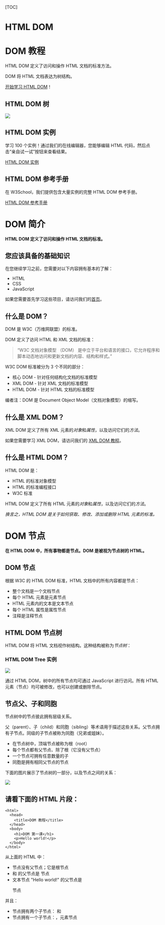 [TOC]

# HTML DOM

# DOM 教程

HTML DOM 定义了访问和操作 HTML 文档的标准方法。

DOM 将 HTML 文档表达为树结构。

[开始学习 HTML DOM](http://www.w3school.com.cn/htmldom/dom_intro.asp)！

## HTML DOM 树

![](http://www.w3school.com.cn/i/ct_htmltree.gif)

## HTML DOM 实例

学习 100 个实例！通过我们的在线编辑器，您能够编辑 HTML 代码，然后点击“亲自试一试”按钮来查看结果。

[HTML DOM 实例](http://www.w3school.com.cn/example/hdom_examples.asp)

## HTML DOM 参考手册

在 W3School，我们提供包含大量实例的完整 HTML DOM 参考手册。

[HTML DOM 参考手册](http://www.w3school.com.cn/jsref/index.asp)



# DOM 简介

**HTML DOM 定义了访问和操作 HTML 文档的标准。**

## 您应该具备的基础知识

在您继续学习之前，您需要对以下内容拥有基本的了解：

- HTML
- CSS
- JavaScript

如果您需要首先学习这些项目，请访问我们的[首页](http://www.w3school.com.cn/index.html)。

## 什么是 DOM？

DOM 是 W3C（万维网联盟）的标准。

DOM 定义了访问 HTML 和 XML 文档的标准：

> “W3C 文档对象模型 （DOM） 是中立于平台和语言的接口，它允许程序和脚本动态地访问和更新文档的内容、结构和样式。”

W3C DOM 标准被分为 3 个不同的部分：

- 核心 DOM - 针对任何结构化文档的标准模型
- XML DOM - 针对 XML 文档的标准模型
- HTML DOM - 针对 HTML 文档的标准模型

编者注：DOM 是 Document Object Model（文档对象模型）的缩写。

## 什么是 XML DOM？

XML DOM 定义了所有 XML 元素的*对象*和*属性*，以及访问它们的*方法*。

如果您需要学习 XML DOM，请访问我们的 [XML DOM 教程](http://www.w3school.com.cn/xmldom/index.asp)。

## 什么是 HTML DOM？

HTML DOM 是：

- HTML 的标准对象模型
- HTML 的标准编程接口
- W3C 标准

HTML DOM 定义了所有 HTML 元素的*对象*和*属性*，以及访问它们的*方法*。

*换言之，HTML DOM 是关于如何获取、修改、添加或删除 HTML 元素的标准。*



# DOM 节点

**在 HTML DOM 中，所有事物都是节点。DOM 是被视为节点树的 HTML。**

## DOM 节点

根据 W3C 的 HTML DOM 标准，HTML 文档中的所有内容都是节点：

- 整个文档是一个文档节点
- 每个 HTML 元素是元素节点
- HTML 元素内的文本是文本节点
- 每个 HTML 属性是属性节点
- 注释是注释节点

## HTML DOM 节点树

HTML DOM 将 HTML 文档视作树结构。这种结构被称为*节点树*：

### HTML DOM Tree 实例

![](http://www.w3school.com.cn/i/ct_htmltree.gif)

通过 HTML DOM，树中的所有节点均可通过 JavaScript 进行访问。所有 HTML 元素（节点）均可被修改，也可以创建或删除节点。

## 节点父、子和同胞

节点树中的节点彼此拥有层级关系。

父（parent）、子（child）和同胞（sibling）等术语用于描述这些关系。父节点拥有子节点。同级的子节点被称为同胞（兄弟或姐妹）。

- 在节点树中，顶端节点被称为根（root）
- 每个节点都有父节点、除了根（它没有父节点）
- 一个节点可拥有任意数量的子
- 同胞是拥有相同父节点的节点

下面的图片展示了节点树的一部分，以及节点之间的关系：

![](http://www.w3school.com.cn/i/dom_navigate.gif)

## 请看下面的 HTML 片段：

```
<html>
  <head>
    <title>DOM 教程</title>
  </head>
  <body>
    <h1>DOM 第一课</h1>
    <p>Hello world!</p>
  </body>
</html>
```

从上面的 HTML 中：

- <html> 节点没有父节点；它是根节点
- <head> 和 <body> 的父节点是 <html> 节点
- 文本节点 "Hello world!" 的父节点是 <p> 节点

并且：

- <html> 节点拥有两个子节点：<head> 和 <body>
- <head> 节点拥有一个子节点：<title> 节点
- <title> 节点也拥有一个子节点：文本节点 "DOM 教程"
- <h1> 和 <p> 节点是同胞节点，同时也是 <body> 的子节点

并且：

- <head> 元素是 <html> 元素的首个子节点
- <body> 元素是 <html> 元素的最后一个子节点
- <h1> 元素是 <body> 元素的首个子节点
- <p> 元素是 <body> 元素的最后一个子节点

## 警告！

DOM 处理中的常见错误是希望元素节点包含文本。

在本例中：*<title>DOM 教程</title>*，元素节点 <title>，包含值为 "DOM 教程" 的*文本节点*。

可通过节点的 *innerHTML* 属性来访问文本节点的值。

您将在稍后的章节中学习更多有关 innerHTML 属性的知识。

# DOM 方法

方法是我们可以在节点（HTML 元素）上执行的动作。

## 编程接口

可通过 JavaScript （以及其他编程语言）对 HTML DOM 进行访问。

所有 HTML 元素被定义为对象，而编程接口则是对象方法和对象属性。

方法是您能够执行的动作（比如添加或修改元素）。

属性是您能够获取或设置的值（比如节点的名称或内容）。

## getElementById() 方法

getElementById() 方法返回带有指定 ID 的元素：

**例子**

```
<p id="intro">Hello World!</p>
<p>本例演示 <b>getElementById</b> 方法！</p>

<script>
    x=document.getElementById("intro");
    document.write("来自 intro 段落的文本：" + x.innerHTML);
</script>
```

[亲自试一试](http://www.w3school.com.cn/tiy/t.asp?f=dom_getelementbyid)

## HTML DOM 对象 - 方法和属性

**一些常用的 HTML DOM 方法：**

- getElementById(id) - 获取带有指定 id 的节点（元素）
- appendChild(node) - 插入新的子节点（元素）
- removeChild(node) - 删除子节点（元素）

**一些常用的 HTML DOM 属性：**

- innerHTML - 节点（元素）的文本值
- parentNode - 节点（元素）的父节点
- childNodes - 节点（元素）的子节点
- attributes - 节点（元素）的属性节点

您将在本教程的下一章中学到更多有关属性的知识。

## 现实生活中的对象

某个人是一个对象。

人的方法可能是 eat(), sleep(), work(), play() 等等。

所有人都有这些方法，但会在不同时间执行它们。

一个人的属性包括姓名、身高、体重、年龄、性别等等。

所有人都有这些属性，但它们的值因人而异。

## 一些 DOM 对象方法

这里提供一些您将在本教程中学到的常用方法：

| 方法                     | 描述                                                         |
| ------------------------ | ------------------------------------------------------------ |
| getElementById()         | 返回带有指定 ID 的元素。                                     |
| getElementsByTagName()   | 返回包含带有指定标签名称的所有元素的节点列表（集合/节点数组）。 |
| getElementsByClassName() | 返回包含带有指定类名的所有元素的节点列表。                   |
| appendChild()            | 把新的子节点添加到指定节点。                                 |
| removeChild()            | 删除子节点。                                                 |
| replaceChild()           | 替换子节点。                                                 |
| insertBefore()           | 在指定的子节点前面插入新的子节点。                           |
| createAttribute()        | 创建属性节点。                                               |
| createElement()          | 创建元素节点。                                               |
| createTextNode()         | 创建文本节点。                                               |
| getAttribute()           | 返回指定的属性值。                                           |
| setAttribute()           | 把指定属性设置或修改为指定的值。                             |

# DOM 属性

属性是节点（HTML 元素）的值，您能够获取或设置。

## 编程接口

可通过 JavaScript （以及其他编程语言）对 HTML DOM 进行访问。

所有 HTML 元素被定义为对象，而编程接口则是对象方法和对象属性。

方法是您能够执行的动作（比如添加或修改元素）。

属性是您能够获取或设置的值（比如节点的名称或内容）。

## innerHTML 属性

获取元素内容的最简单方法是使用 innerHTML 属性。

innerHTML 属性对于获取或替换 HTML 元素的内容很有用。

**实例**

下面的代码获取 id="intro" 的 <p> 元素的 innerHTML：

**实例**

```
<p id="intro">Hello World!</p>
<script>
    var txt=document.getElementById("intro").innerHTML;
    document.write(txt);
</script>
```

[亲自试一试](http://www.w3school.com.cn/tiy/t.asp?f=dom_innerhtml)

在上面的例子中，getElementById 是一个方法，而 innerHTML 是属性。

innerHTML 属性可用于获取或改变任意 HTML 元素，包括 <html> 和 <body>。

## nodeName 属性

nodeName 属性规定节点的名称。

- nodeName 是只读的
- 元素节点的 nodeName 与标签名相同
- 属性节点的 nodeName 与属性名相同
- 文本节点的 nodeName 始终是 #text
- 文档节点的 nodeName 始终是 #document

注释：nodeName 始终包含 HTML 元素的大写字母标签名。

## nodeValue 属性

nodeValue 属性规定节点的值。

- 元素节点的 nodeValue 是 undefined 或 null
- 文本节点的 nodeValue 是文本本身
- 属性节点的 nodeValue 是属性值

## 获取元素的值

下面的例子会取回 <p id="intro"> 标签的文本节点值：

**实例**

```
<p id="intro">Hello World!</p>
<script type="text/javascript">
    x=document.getElementById("intro");
    document.write(x.firstChild.nodeValue);
</script>
```

[亲自试一试](http://www.w3school.com.cn/tiy/t.asp?f=dom_firstchild_nodevalue)

## nodeType 属性

nodeType 属性返回节点的类型。nodeType 是只读的。

比较重要的节点类型有：

| 元素类型 | NodeType |
| -------- | -------- |
| 元素     | 1        |
| 属性     | 2        |
| 文本     | 3        |
| 注释     | 8        |
| 文档     | 9        |



# DOM 访问

访问 HTML DOM - 查找 HTML 元素。

## 访问 HTML 元素（节点）

访问 HTML 元素等同于访问节点

您能够以不同的方式来访问 HTML 元素：

- 通过使用 getElementById() 方法
- 通过使用 getElementsByTagName() 方法
- 通过使用 getElementsByClassName() 方法

## getElementById() 方法

getElementById() 方法返回带有指定 ID 的元素：

**语法**

```
node.getElementById("id");
```

下面的例子获取 id="intro" 的元素：

**实例**

```
<p id="intro">Hello World!</p>
<p>本例演示 <b>getElementById</b> 方法！</p>

<script>
    x = document.getElementById("intro");
    document.write("<p>来自 intro 段落的文本：" + x.innerHTML + "</p>");
</script>
```

[亲自试一试](http://www.w3school.com.cn/tiy/t.asp?f=dom_getelementbyid)

## getElementsByTagName() 方法

getElementsByTagName() 返回带有指定标签名的所有元素。

**语法**

```
node.getElementsByTagName("tagname");
```

下面的例子返回包含文档中所有 <p> 元素的列表：

**实例 1**

```
<p>Hello World!</p>
<p>DOM 很有用！</p>
<p>本例演示 <b>getElementsByTagName</b> 方法。</p>

<script>
    x = document.getElementsByTagName("p");
    document.write("第1段的文本: " + x[0].innerHTML);
    document.write("第2段的文本: " + x[1].innerHTML);
</script>
```

[亲自试一试](http://www.w3school.com.cn/tiy/t.asp?f=dom_getelementsbytagname)

下面的例子返回包含文档中所有 <p> 元素的列表，并且这些 <p> 元素应该是 id="main" 的元素的后代（子、孙等等）：

**实例 2**

```
<p>Hello World!</p>

<div id="main">
    <p>DOM 很有用！</p>
    <p>本例演示 <b>getElementsByTagName</b> 方法。</p>
</div>

<script>
    x = document.getElementById("main").getElementsByTagName("p");
    document.write("div 中的第一段的文本: " + x[0].innerHTML);
    document.write("div 中的第2段的文本: " + x[1].innerHTML);
</script>
```

[亲自试一试](http://www.w3school.com.cn/tiy/t.asp?f=dom_getelementsbytagname2)

## getElementsByClassName() 方法

如果您希望查找带有相同类名的所有 HTML 元素，请使用这个方法：

```
document.getElementsByClassName("intro");
```

上面的例子返回包含 class="intro" 的所有元素的一个列表：

注释：getElementsByClassName() 在 Internet Explorer 5,6,7,8 中无效。

## querySelector() 方法

返回文档中匹配指定 CSS 选择器的一个元素。 

**注意：** querySelector() 方法仅仅返回匹配指定选择器的第一个元素。如果你需要返回所有的元素，请使用 querySelectorAll() 方法替代。

更多 CSS 选择器，请访问我们的 [CSS 选择器教程](http://www.runoob.com/css/css-selectors.html) 和我们的 [CSS 选择器参考手册](http://www.runoob.com/cssref/css-selectors.html)。

------

**浏览器支持**

表格中的数字表示支持该方法的第一个浏览器的版本号。

| 方法            |      |      |      |      |      |
| --------------- | ---- | ---- | ---- | ---- | ---- |
| querySelector() | 4.0  | 8.0  | 3.5  | 3.1  | 10.0 |

# DOM - 修改HTML内容

修改 HTML = 改变元素、属性、样式和事件。

## 修改 HTML 元素

修改 HTML DOM 意味着许多不同的方面：

- 改变 HTML 内容
- 改变 CSS 样式
- 改变 HTML 属性
- 创建新的 HTML 元素
- 删除已有的 HTML 元素
- 改变事件（处理程序）

在接下来的章节，我们会深入学习修改 HTML DOM 的常用方法。

## 创建 HTML 内容

改变元素内容的最简答的方法是使用 innerHTML 属性。

下面的例子改变一个 <p> 元素的 HTML 内容：

**实例**

```
<p id="p1">Hello World!</p>
<script>
    document.getElementById("p1").innerHTML = "New text!";
</script> 
<p>上面的段落被一段脚本改变了。</p>
```

[亲自试一试](http://www.w3school.com.cn/tiy/t.asp?f=dom_changetext)

提示：我们将在下面的章节为您解释例子中的细节。

## 改变 HTML 样式

通过 HTML DOM，您能够访问 HTML 元素的样式对象。

下面的例子改变一个段落的 HTML 样式：

**实例**

```
<p id="p1">Hello world!</p>
<p id="p2">Hello world!</p>

<script>
    document.getElementById("p2").style.color = "blue";
    document.getElementById("p2").style.fontFamily = "Arial";
    document.getElementById("p2").style.fontSize = "50px";
</script>
```

[亲自试一试](http://www.w3school.com.cn/tiy/t.asp?f=dom_changestyle)

## 创建新的 HTML 元素

如需向 HTML DOM 添加新元素，您首先必须创建该元素（元素节点），然后把它追加到已有的元素上。

**实例**

```
<div id="div1">
    <p id="p1">This is a paragraph.</p>
    <p id="p2">This is another paragraph.</p>
</div>
<script>
	//创建元素节点
    var para = document.createElement("p");
    //创建文本节点
    var node = document.createTextNode("This is new.");
    //添加节点
    para.appendChild(node);
    var element = document.getElementById("div1");
    element.appendChild(para);
</script>
```

[亲自试一试](http://www.w3school.com.cn/tiy/t.asp?f=dom_elementcreate)



## 使用事件

HTML DOM 允许您在事件发生时执行代码。

当 HTML 元素”有事情发生“时，浏览器就会生成事件：

- 在元素上点击
- 加载页面
- 改变输入字段

你可以在下一章学习更多有关事件的内容。

下面两个例子在按钮被点击时改变 <body> 元素的背景色：

**实例**

```
<input type="button" onclick="document.body.style.backgroundColor='lavender';"
value="Change background color" />
```

[亲自试一试](http://www.w3school.com.cn/tiy/t.asp?f=dom_changebackground)

在本例中，由函数执行相同的代码：

**实例**

```
<script>
    function ChangeBackground() {
        document.body.style.backgroundColor = "lavender";
    }
</script>

<input type="button" onclick="ChangeBackground()"
       value="Change background color"/>
```

[亲自试一试](http://www.w3school.com.cn/tiy/t.asp?f=dom_changebackground2)

下面的例子在按钮被点击时改变 <p> 元素的文本：

**实例**

```
<p id="p1">Hello world!</p>

<script>
    function ChangeText() {
        document.getElementById("p1").innerHTML = "New text!";
    }
</script>

<input type="button" onclick="ChangeText()" value="改变文本"/>
```

[亲自试一试](http://www.w3school.com.cn/tiy/t.asp?f=dom_changetext2)



# DOM - 元素

添加、删除和替换 HTML 元素。

## 创建新的 HTML 元素 - appendChild()

如需向 HTML DOM 添加新元素，您首先必须创建该元素，然后把它追加到已有的元素上。

**实例**

```
<div id="div1">
    <p id="p1">This is a paragraph.</p>
    <p id="p2">This is another paragraph.</p>
</div>

<script>
    var para = document.createElement("p");
    var node = document.createTextNode("This is new.");
    para.appendChild(node);

    var element = document.getElementById("div1");
    element.appendChild(para);
</script>
```

[亲自试一试](http://www.w3school.com.cn/tiy/t.asp?f=dom_elementcreate)

**例子解释**

这段代码创建了一个新的 <p> 元素：

```
var para=document.createElement("p");
```

如需向 <p> 元素添加文本，您首先必须创建文本节点。这段代码创建文本节点：

```
var node=document.createTextNode("This is a new paragraph.");
```

然后您必须向 <p> 元素追加文本节点：

```
para.appendChild(node);
```

最后，您必须向已有元素追加这个新元素。

这段代码查找到一个已有的元素：

```
var element=document.getElementById("div1");
```

这段代码向这个已存在的元素追加新元素：

```
element.appendChild(para);
```

## 创建新的 HTML 元素 - insertBefore()

上一个例子中的 appendChild() 方法，将新元素作为父元素的最后一个子元素进行添加。

如果不希望如此，您可以使用 insertBefore() 方法：插入到指定的位置

**实例**

```
<div id="div1">
    <p id="p1">This is a paragraph.</p>
    <p id="p2">This is another paragraph.</p>
</div>

<script>
	//创建元素
    var para = document.createElement("p");
    //创建文本节点
    var node = document.createTextNode("This is new.");
    //给指定元素追加文本节点
    para.appendChild(node);
    var element = document.getElementById("div1");
    var child = document.getElementById("p2");
    //插入到指定元素前面
    element.insertBefore(para, child);
</script>
```

[亲自试一试](http://www.w3school.com.cn/tiy/t.asp?f=dom_elementcreate2)

## 删除已有的 HTML 元素

如需删除 HTML 元素，您必须清楚该元素的父元素：

**实例**

```
<div id="div1">
    <p id="p1">This is a paragraph.</p>
    <p id="p2">This is another paragraph.</p>
</div>
<script>
    var parent = document.getElementById("div1");
    var child = document.getElementById("p1");
    parent.removeChild(child);
</script>
```

[亲自试一试](http://www.w3school.com.cn/tiy/t.asp?f=dom_elementremove)

**例子解释**

这个 HTML 文档包含一个带有两个子节点（两个 <p> 元素）的 <div> 元素：

```
<div id="div1">
<p id="p1">This is a paragraph.</p>
<p id="p2">This is another paragraph.</p>
</div>
```

查找 id="div1" 的元素：

```
var parent=document.getElementById("div1");
```

查找 id="p1" 的 <p> 元素：

```
var child=document.getElementById("p1");
```

从父元素中删除子元素：

```
parent.removeChild(child);
```

提示：能否在不引用父元素的情况下删除某个元素？

很抱歉。DOM 需要了解您需要删除的元素，以及它的父元素。

这里提供一个常用的解决方法：找到您需要删除的子元素，然后使用 parentNode 属性来查找其父元素：

```
var child=document.getElementById("p1");
//获取父元素
child.parentNode.removeChild(child);
```

## 替换 HTML 元素

如需替换 HTML DOM 中的元素，请使用 replaceChild() 方法：

**实例**

```
<div id="div1">
    <p id="p1">This is a paragraph.</p>
    <p id="p2">This is another paragraph.</p>
</div>
<script>
    var para = document.createElement("p");
    var node = document.createTextNode("This is new.");
    para.appendChild(node);

    var parent = document.getElementById("div1");
    var child = document.getElementById("p1");
    //替换 HTML 元素
    parent.replaceChild(para, child);
</script>
```

[亲自试一试](http://www.w3school.com.cn/tiy/t.asp?f=dom_elementreplace)



# DOM - 事件

HTML DOM 允许 JavaScript 对 HTML 事件作出反应。。

## 对事件作出反应

当事件发生时，可以执行 JavaScript，比如当用户点击一个 HTML 元素时。

如需在用户点击某个元素时执行代码，请把 JavaScript 代码添加到 HTML 事件属性中：

```
onclick=JavaScript
```

HTML 事件的例子：

- 当用户点击鼠标时
- 当网页已加载时
- 当图片已加载时
- 当鼠标移动到元素上时
- 当输入字段被改变时
- 当 HTML 表单被提交时
- 当用户触发按键时

在本例中，当用户点击时，会改变 <h1> 元素的内容：

**实例**

```
<h1 onclick="this.innerHTML='hello!'">请点击这段文本!</h1>
```

[亲自试一试](http://www.w3school.com.cn/tiy/t.asp?f=dom_event_onclick)

在本例中，会从事件处理程序中调用函数：

**实例**

```
<script>
    function changetext(id) {
        id.innerHTML = "hello!";
    }
</script>
<h1 onclick="changetext(this)">请点击这段文本!</h1>

```

[亲自试一试](http://www.w3school.com.cn/tiy/t.asp?f=dom_event_onclick2)

## HTML 事件属性

如需向 HTML 元素分配事件，您可以使用事件属性。

**实例**

向 button 元素分配一个 onclick 事件：

```
<p>点击按钮来执行 <b>displayDate()</b> 函数。</p>
<button onclick="displayDate()">试一试</button>
<script>
    function displayDate() {
        document.getElementById("demo").innerHTML = Date();
    }
</script>
<p id="demo"></p>
```

[亲自试一试](http://www.w3school.com.cn/tiy/t.asp?f=dom_event)

在上面的例子中，当点击按钮时，会执行名为 displayDate 的函数。

## 使用 HTML DOM 来分配事件

HTML DOM 允许您使用 JavaScript 向 HTML 元素分配事件：

**实例**

为 button 元素分配 onclick 事件：

```
<p>点击按钮来执行 <b>displayDate()</b> 函数。</p>
<button id="myBtn">试一试</button>
<script>
    document.getElementById("myBtn").onclick = function () {
        displayDate()
    };
    function displayDate() {
        document.getElementById("demo").innerHTML = Date();
    }
</script>
<p id="demo"></p>
<script>
	//再次点击刷新时间
    document.getElementById("myBtn").onclick = function () {
        displayDate()
    };
</script>
```

[亲自试一试](http://www.w3school.com.cn/tiy/t.asp?f=dom_event2)

在上面的例子中，名为 displayDate 的函数被分配给了 id=myButn" 的 HTML 元素。

当按钮被点击时，将执行函数。

## onload 和 onunload 事件

当用户进入或离开页面时，会触发 onload 和 onunload 事件。

onload 事件可用于检查访客的浏览器类型和版本，以便基于这些信息来加载不同版本的网页。

onload 和 onunload 事件可用于处理 cookies。

**实例**

```
<body onload="checkCookies()">
<script>
    function checkCookies() {
        if (navigator.cookieEnabled == true) {
            alert("Cookies are enabled")
        }
        else {
            alert("Cookies are not enabled")
        }
    }
</script>
<p>弹出的提示框会告诉你浏览器是否已启用 cookie。</p>
</body>
```

[亲自试一试](http://www.w3school.com.cn/tiy/t.asp?f=dom_event_onload)

## onchange 事件

onchange 事件常用于输入字段的验证。

下面的例子展示了如何使用 onchange。当用户改变输入字段的内容时，将调用 upperCase() 函数。

**实例**

```
<script>
    function myFunction() {
        var x = document.getElementById("fname");
        x.value = x.value.toUpperCase();
    }
</script>
</head>
<body>
请输入你的英文名：<input type="text" id="fname" onchange="myFunction()">
<p>当你离开输入框时，被触发的函数会把你输入的文本转换为大写字母。</p>
```

[亲自试一试](http://www.w3school.com.cn/tiy/t.asp?f=dom_event_onchange)

## onmouseover 和 onmouseout 事件

onmouseover 和 onmouseout 事件可用于在鼠标指针移动到或离开元素时触发函数。

**实例**

一个简单的 onmouseover-onmouseout 例子：

```
<div onmouseover="mOver(this)" onmouseout="mOut(this)">
	Mouse Over Me
</div>
<script>
    function mOver(obj) {
        obj.innerHTML = "谢谢你"
    }
    function mOut(obj) {
        obj.innerHTML = "把鼠标指针移动到上面"
    }
</script>
```

[亲自试一试](http://www.w3school.com.cn/tiy/t.asp?f=dom_event_onmouseover)

## onmousedown、onmouseup 以及 onclick 事件

onmousedown、onmouseup 以及 onclick 事件是鼠标点击的全部过程。首先当某个鼠标按钮被点击时，触发 onmousedown 事件，然后，当鼠标按钮被松开时，会触发 onmouseup 事件，最后，当鼠标点击完成时，触发 onclick 事件。

**实例**

一个简单的 onmousedown-onmouseup 实例：

```
<div
        onmousedown="mDown(this)"
        onmouseup="mUp(this)"
        onclick="mEnd(this)"
        style="background-color:orange;width:200px;height:50px;padding-top:25px;text-align:center;">
    点击这里
</div>
<script>
    function mDown(obj) {
        obj.style.backgroundColor = "blue";
        obj.innerHTML = "点击鼠标改变颜色"
    }
    function mUp(obj) {
        obj.style.backgroundColor = "red";
        obj.innerHTML = "松开鼠标改变颜色"
    }
    function mEnd(obj){
        obj.style.backgroundColor = "greenyellow";
        obj.innerHTML = "事件结束改变颜色"
    }
</script>
```

[亲自试一试](http://www.w3school.com.cn/tiy/t.asp?f=dom_event_onmousedown)

## HTML DOM 事件对象参考手册

如需每个事件的完整描述和例子，请访问我们的 [HTML DOM 参考手册](http://www.w3school.com.cn/jsref/index.asp)。



# DOM - 导航

通过 HTML DOM，您能够使用节点关系在节点树中导航。

## HTML DOM 节点列表

getElementsByTagName() 方法返回*节点列表*。节点列表是一个节点数组。

下面的代码选取文档中的所有 <p> 节点：

**实例**

```
var x=document.getElementsByTagName("p");
```

可以通过下标号访问这些节点。如需访问第二个 <p>，您可以这么写：

```
<p>Hello World!</p>
<p>DOM 很有用！</p>
<script>
    x = document.getElementsByTagName("p");
    document.write("第二段的 innerHTML 是: " + x[1].innerHTML);
</script>
```

[亲自试一试](http://www.w3school.com.cn/tiy/t.asp?f=dom_nodelist)

注释：下标号从 0 开始。

## HTML DOM 节点列表长度

length 属性定义节点列表中节点的数量。

您可以使用 length 属性来循环节点列表：

**实例**

```
<p>Hello World!</p>
<p>DOM 很有用！</p>
<p>本例演示 <b>length</b> 属性。</p>
<script>
    x = document.getElementsByTagName("p");
    for (i = 0; i < x.length; i++) {
        document.write(x[i].innerHTML);
        document.write("<br>");
    }
</script>
```

[亲自试一试](http://www.w3school.com.cn/tiy/t.asp?f=dom_nodelist_length)

**例子解释：**

- 获取所有 <p> 元素节点
- 输出每个 <p> 元素的文本节点的值

## 导航节点关系

您能够使用三个节点属性：parentNode、firstChild 以及 lastChild ，在文档结构中进行导航。

请看下面的 HTML 片段：

```
<html>
    <body>
        <p>Hello World!</p>
        <div>
          <p>DOM 很有用!</p>
          <p>本例演示节点关系。</p>
        </div>
    </body>
</html>
```

- 首个 <p> 元素是 <body> 元素的首个子元素（firstChild）
- <div> 元素是 <body> 元素的最后一个子元素（lastChild）
- <body> 元素是首个 <p> 元素和 <div> 元素的父节点（parentNode）

firstChild 属性可用于访问元素的文本：

### 实例

```
<html>
    <body>
    <p id="intro">Hello World!</p>
    <script>
        x = document.getElementById("intro");
        document.write(x.firstChild.nodeValue);
    </script>
    </body>
</html>
```

[亲自试一试](http://www.w3school.com.cn/tiy/t.asp?f=dom_firstchild)

## DOM 根节点

这里有两个特殊的属性，可以访问全部文档：

- document.documentElement - 全部文档
- document.body - 文档的主体

**实例 document.body - 文档的主体**

```
<p>Hello World!</p>
<div>
    <p>DOM 很有用!</p>
    <p>本例演示 <b>document.body</b> 属性。</p>
</div>

<script>
    alert(document.body.innerHTML);
</script>
```

[亲自试一试](http://www.w3school.com.cn/tiy/t.asp?f=dom_root)

**实例document.documentElement - 全部文档**

全部文档节点,不包含HTML根节点

```
<p>Hello World!</p>
<div>
    <p>DOM 很有用!</p>
    <p>本例演示 <b>document.body</b> 属性。</p>
</div>

<script>
    alert(document.documentElement .innerHTML);
</script>
```



## childNodes 和 nodeValue

除了 innerHTML 属性，您也可以使用 childNodes 和 nodeValue 属性来获取元素的内容。

下面的代码获取 id="intro" 的 <p> 元素的值：

### 实例

```
<p id="intro">Hello World!</p>

<script>
    var txt = document.getElementById("intro").childNodes[0].nodeValue;
    document.write(txt);
</script>

```

[亲自试一试](http://www.w3school.com.cn/tiy/t.asp?f=dom_childnodes_nodevalue)

在上面的例子中，getElementById 是一个方法，而 childNodes 和 nodeValue 是属性。

在本教程中，我们将使用 innerHTML 属性。不过，学习上面的方法有助于对 DOM 树结构和导航的理解。

# DOM Style 对象

## Style 对象

Style 对象代表一个单独的样式声明。可从应用样式的文档或元素访问 Style 对象。

### 使用 Style 对象属性的语法：

```
document.getElementById("id").style.property="值"
```

## Style 对象的属性：

- [背景](http://www.w3school.com.cn/jsref/dom_obj_style.asp#background)
- [边框和边距](http://www.w3school.com.cn/jsref/dom_obj_style.asp#border)
- [布局](http://www.w3school.com.cn/jsref/dom_obj_style.asp#layout)
- [列表](http://www.w3school.com.cn/jsref/dom_obj_style.asp#list)
- [杂项](http://www.w3school.com.cn/jsref/dom_obj_style.asp#misc)
- [定位](http://www.w3school.com.cn/jsref/dom_obj_style.asp#positioning)
- [打印](http://www.w3school.com.cn/jsref/dom_obj_style.asp#printing)
- [滚动条](http://www.w3school.com.cn/jsref/dom_obj_style.asp#scrollbar)
- [表格](http://www.w3school.com.cn/jsref/dom_obj_style.asp#table)
- [文本](http://www.w3school.com.cn/jsref/dom_obj_style.asp#text)
- [规范](http://www.w3school.com.cn/jsref/dom_obj_style.asp#std)

### Background 属性

| 属性                                                         | 描述                              |
| ------------------------------------------------------------ | --------------------------------- |
| [background](http://www.w3school.com.cn/jsref/prop_style_background.asp) | 在一行中设置所有的背景属性        |
| [backgroundAttachment](http://www.w3school.com.cn/jsref/prop_style_backgroundattachment.asp) | 设置背景图像是否固定或随页面滚动  |
| [backgroundColor](http://www.w3school.com.cn/jsref/prop_style_backgroundcolor.asp) | 设置元素的背景颜色                |
| [backgroundImage](http://www.w3school.com.cn/jsref/prop_style_backgroundimage.asp) | 设置元素的背景图像                |
| [backgroundPosition](http://www.w3school.com.cn/jsref/prop_style_backgroundposition.asp) | 设置背景图像的起始位置            |
| [backgroundPositionX](http://www.w3school.com.cn/jsref/prop_style_backgroundpositionx.asp) | 设置backgroundPosition属性的X坐标 |
| [backgroundPositionY](http://www.w3school.com.cn/jsref/prop_style_backgroundpositiony.asp) | 设置backgroundPosition属性的Y坐标 |
| [backgroundRepeat](http://www.w3school.com.cn/jsref/prop_style_backgroundrepeat.asp) | 设置是否及如何重复背景图像        |

### Border 和 Margin 属性

| 属性                                                         | 描述                                    |
| ------------------------------------------------------------ | --------------------------------------- |
| [border](http://www.w3school.com.cn/jsref/prop_style_border.asp) | 在一行设置四个边框的所有属性            |
| [borderBottom](http://www.w3school.com.cn/jsref/prop_style_borderbottom.asp) | 在一行设置底边框的所有属性              |
| [borderBottomColor](http://www.w3school.com.cn/jsref/prop_style_borderbottomcolor.asp) | 设置底边框的颜色                        |
| [borderBottomStyle](http://www.w3school.com.cn/jsref/prop_style_borderbottomstyle.asp) | 设置底边框的样式                        |
| [borderBottomWidth](http://www.w3school.com.cn/jsref/prop_style_borderbottomwidth.asp) | 设置底边框的宽度                        |
| [borderColor](http://www.w3school.com.cn/jsref/prop_style_bordercolor.asp) | 设置所有四个边框的颜色 (可设置四种颜色) |
| [borderLeft](http://www.w3school.com.cn/jsref/prop_style_borderleft.asp) | 在一行设置左边框的所有属性              |
| [borderLeftColor](http://www.w3school.com.cn/jsref/prop_style_borderleftcolor.asp) | 设置左边框的颜色                        |
| [borderLeftStyle](http://www.w3school.com.cn/jsref/prop_style_borderleftstyle.asp) | 设置左边框的样式                        |
| [borderLeftWidth](http://www.w3school.com.cn/jsref/prop_style_borderleftwidth.asp) | 设置左边框的宽度                        |
| [borderRight](http://www.w3school.com.cn/jsref/prop_style_borderright.asp) | 在一行设置右边框的所有属性              |
| [borderRightColor](http://www.w3school.com.cn/jsref/prop_style_borderrightcolor.asp) | 设置右边框的颜色                        |
| [borderRightStyle](http://www.w3school.com.cn/jsref/prop_style_borderrightstyle.asp) | 设置右边框的样式                        |
| [borderRightWidth](http://www.w3school.com.cn/jsref/prop_style_borderrightwidth.asp) | 设置右边框的宽度                        |
| [borderStyle](http://www.w3school.com.cn/jsref/prop_style_borderstyle.asp) | 设置所有四个边框的样式 (可设置四种样式) |
| [borderTop](http://www.w3school.com.cn/jsref/prop_style_bordertop.asp) | 在一行设置顶边框的所有属性              |
| [borderTopColor](http://www.w3school.com.cn/jsref/prop_style_bordertopcolor.asp) | 设置顶边框的颜色                        |
| [borderTopStyle](http://www.w3school.com.cn/jsref/prop_style_bordertopstyle.asp) | 设置顶边框的样式                        |
| [borderTopWidth](http://www.w3school.com.cn/jsref/prop_style_bordertopwidth.asp) | 设置顶边框的宽度                        |
| [borderWidth](http://www.w3school.com.cn/jsref/prop_style_borderwidth.asp) | 设置所有四条边框的宽度 (可设置四种宽度) |
| [margin](http://www.w3school.com.cn/jsref/prop_style_margin.asp) | 设置元素的边距 (可设置四个值)           |
| [marginBottom](http://www.w3school.com.cn/jsref/prop_style_marginbottom.asp) | 设置元素的底边距                        |
| [marginLeft](http://www.w3school.com.cn/jsref/prop_style_marginleft.asp) | 设置元素的左边距                        |
| [marginRight](http://www.w3school.com.cn/jsref/prop_style_marginright.asp) | 设置元素的右边据                        |
| [marginTop](http://www.w3school.com.cn/jsref/prop_style_margintop.asp) | 设置元素的顶边距                        |
| [outline](http://www.w3school.com.cn/jsref/prop_style_outline.asp) | 在一行设置所有的outline属性             |
| [outlineColor](http://www.w3school.com.cn/jsref/prop_style_outlinecolor.asp) | 设置围绕元素的轮廓颜色                  |
| [outlineStyle](http://www.w3school.com.cn/jsref/prop_style_outlinestyle.asp) | 设置围绕元素的轮廓样式                  |
| [outlineWidth](http://www.w3school.com.cn/jsref/prop_style_outlinewidth.asp) | 设置围绕元素的轮廓宽度                  |
| [padding](http://www.w3school.com.cn/jsref/prop_style_padding.asp) | 设置元素的填充 (可设置四个值)           |
| [paddingBottom](http://www.w3school.com.cn/jsref/prop_style_paddingbottom.asp) | 设置元素的下填充                        |
| [paddingLeft](http://www.w3school.com.cn/jsref/prop_style_paddingleft.asp) | 设置元素的左填充                        |
| [paddingRight](http://www.w3school.com.cn/jsref/prop_style_paddingright.asp) | 设置元素的右填充                        |
| [paddingTop](http://www.w3school.com.cn/jsref/prop_style_paddingtop.asp) | 设置元素的顶填充                        |

### Layout 属性

| 属性                                                         | 描述                                                         |
| ------------------------------------------------------------ | ------------------------------------------------------------ |
| [clear](http://www.w3school.com.cn/jsref/prop_style_clear.asp) | 设置在元素的哪边不允许其他的浮动元素                         |
| [clip](http://www.w3school.com.cn/jsref/prop_style_clip.asp) | 设置元素的形状                                               |
| [content](http://www.w3school.com.cn/jsref/prop_style_content.asp) | 设置元信息                                                   |
| counterIncrement                                             | 设置其后是正数的计数器名称的列表。其中整数指示每当元素出现时计数器的增量。默认是1。 |
| counterReset                                                 | 设置其后是正数的计数器名称的列表。其中整数指示每当元素出现时计数器被设置的值。默认是0。 |
| [cssFloat](http://www.w3school.com.cn/jsref/prop_style_cssfloat.asp) | 设置图像或文本将出现（浮动）在另一元素中的何处。             |
| [cursor](http://www.w3school.com.cn/jsref/prop_style_cursor.asp) | 设置显示的指针类型                                           |
| [direction](http://www.w3school.com.cn/jsref/prop_style_direction.asp) | 设置元素的文本方向                                           |
| [display](http://www.w3school.com.cn/jsref/prop_style_display.asp) | 设置元素如何被显示                                           |
| [height](http://www.w3school.com.cn/jsref/prop_style_height.asp) | 设置元素的高度                                               |
| markerOffset                                                 | 设置marker box的principal box距离其最近的边框边缘的距离      |
| marks                                                        | 设置是否cross marks或crop marks应仅仅被呈现于page box边缘之外 |
| [maxHeight](http://www.w3school.com.cn/jsref/prop_style_maxheight.asp) | 设置元素的最大高度                                           |
| [maxWidth](http://www.w3school.com.cn/jsref/prop_style_maxwidth.asp) | 设置元素的最大宽度                                           |
| [minHeight](http://www.w3school.com.cn/jsref/prop_style_minheight.asp) | 设置元素的最小高度                                           |
| [minWidth](http://www.w3school.com.cn/jsref/prop_style_minwidth.asp) | 设置元素的最小宽度                                           |
| [overflow](http://www.w3school.com.cn/jsref/prop_style_overflow.asp) | 规定如何处理不适合元素盒的内容                               |
| [verticalAlign](http://www.w3school.com.cn/jsref/prop_style_verticalalign.asp) | 设置对元素中的内容进行垂直排列                               |
| [visibility](http://www.w3school.com.cn/jsref/prop_style_visibility.asp) | 设置元素是否可见                                             |
| [width](http://www.w3school.com.cn/jsref/prop_style_width.asp) | 设置元素的宽度                                               |

### List 属性

| 属性                                                         | 描述                     |
| ------------------------------------------------------------ | ------------------------ |
| [listStyle](http://www.w3school.com.cn/jsref/prop_style_liststyle.asp) | 在一行设置列表的所有属性 |
| [listStyleImage](http://www.w3school.com.cn/jsref/prop_style_liststyleimage.asp) | 把图像设置为列表项标记   |
| [listStylePosition](http://www.w3school.com.cn/jsref/prop_style_liststyleposition.asp) | 改变列表项标记的位置     |
| [listStyleType](http://www.w3school.com.cn/jsref/prop_style_liststyletype.asp) | 设置列表项标记的类型     |

### Positioning 属性

| 属性                                                         | 描述                                                   |
| ------------------------------------------------------------ | ------------------------------------------------------ |
| [bottom](http://www.w3school.com.cn/jsref/prop_style_bottom.asp) | 设置元素的底边缘距离父元素底边缘的之上或之下的距离     |
| [left](http://www.w3school.com.cn/jsref/prop_style_left.asp) | 置元素的左边缘距离父元素左边缘的左边或右边的距离       |
| [position](http://www.w3school.com.cn/jsref/prop_style_position.asp) | 把元素放置在static, relative, absolute 或 fixed 的位置 |
| [right](http://www.w3school.com.cn/jsref/prop_style_right.asp) | 置元素的右边缘距离父元素右边缘的左边或右边的距离       |
| [top](http://www.w3school.com.cn/jsref/prop_style_top.asp)   | 设置元素的顶边缘距离父元素顶边缘的之上或之下的距离     |
| [zIndex](http://www.w3school.com.cn/jsref/prop_style_zindex.asp) | 设置元素的堆叠次序                                     |

### Printing 属性

| 属性                                                         | 描述                               |
| ------------------------------------------------------------ | ---------------------------------- |
| orphans                                                      | 设置段落留到页面底部的最小行数     |
| page                                                         | 设置显示某元素时使用的页面类型     |
| [pageBreakAfter](http://www.w3school.com.cn/jsref/prop_style_pagebreakafter.asp) | 设置某元素之后的分页行为           |
| [pageBreakBefore](http://www.w3school.com.cn/jsref/prop_style_pagebreakbefore.asp) | 设置某元素之前的分页行为           |
| [pageBreakInside](http://www.w3school.com.cn/jsref/prop_style_pagebreakinside.asp) | 设置某元素内部的分页行为           |
| size                                                         | 设置页面的方向和尺寸               |
| widows                                                       | 设置段落必须留到页面顶部的最小行数 |

### Scrollbar 属性 (IE-only)

| 属性                                                         | 描述                                               |
| ------------------------------------------------------------ | -------------------------------------------------- |
| [scrollbar3dLightColor](http://www.w3school.com.cn/jsref/prop_style_scrollbar3dlightcolor.asp) | 设置箭头和滚动条左侧和顶边的颜色                   |
| [scrollbarArrowColor](http://www.w3school.com.cn/jsref/prop_style_scrollbararrowcolor.asp) | 设置滚动条上的箭头颜色                             |
| [scrollbarBaseColor](http://www.w3school.com.cn/jsref/prop_style_scrollbarbasecolor.asp) | 设置滚动条的底色                                   |
| [scrollbarDarkShadowColor](http://www.w3school.com.cn/jsref/prop_style_scrollbardarkshadowcolor.asp) | 设置箭头和滚动条右侧和底边的颜色                   |
| [scrollbarFaceColor](http://www.w3school.com.cn/jsref/prop_style_scrollbarfacecolor.asp) | 设置滚动条的表色                                   |
| [scrollbarHighlightColor](http://www.w3school.com.cn/jsref/prop_style_scrollbarhighlightcolor.asp) | 设置箭头和滚动条左侧和顶边的颜色，以及滚动条的背景 |
| [scrollbarShadowColor](http://www.w3school.com.cn/jsref/prop_style_scrollbarshadowcolor.asp) | 设置箭头和滚动条右侧和底边的颜色                   |
| [scrollbarTrackColor](http://www.w3school.com.cn/jsref/prop_style_scrollbartrackcolor.asp) | 设置滚动条的背景色                                 |

### Table 属性

| 属性                                                         | 描述                                                         |
| ------------------------------------------------------------ | ------------------------------------------------------------ |
| [borderCollapse](http://www.w3school.com.cn/jsref/prop_style_bordercollapse.asp) | 设置表格边框是否合并为单边框，或者像在标准的HTML中那样分离。 |
| [borderSpacing](http://www.w3school.com.cn/jsref/prop_style_borderspacing.asp) | 设置分隔单元格边框的距离                                     |
| [captionSide](http://www.w3school.com.cn/jsref/prop_style_captionside.asp) | 设置表格标题的位置                                           |
| [emptyCells](http://www.w3school.com.cn/jsref/prop_style_emptycells.asp) | 设置是否显示表格中的空单元格                                 |
| [tableLayout](http://www.w3school.com.cn/jsref/prop_style_tablelayout.asp) | 设置用来显示表格单元格、行以及列的算法                       |

### Text 属性

| 属性                                                         | 描述                             |
| ------------------------------------------------------------ | -------------------------------- |
| [color](http://www.w3school.com.cn/jsref/prop_style_color.asp) | 设置文本的颜色                   |
| [font](http://www.w3school.com.cn/jsref/prop_style_font.asp) | 在一行设置所有的字体属性         |
| [fontFamily](http://www.w3school.com.cn/jsref/prop_style_fontfamily.asp) | 设置元素的字体系列。             |
| [fontSize](http://www.w3school.com.cn/jsref/prop_style_fontsize.asp) | 设置元素的字体大小。             |
| [fontSizeAdjust](http://www.w3school.com.cn/jsref/prop_style_fontsizeadjust.asp) | 设置/调整文本的尺寸              |
| [fontStretch](http://www.w3school.com.cn/jsref/prop_style_fontstretch.asp) | 设置如何紧缩或伸展字体           |
| [fontStyle](http://www.w3school.com.cn/jsref/prop_style_fontstyle.asp) | 设置元素的字体样式               |
| [fontVariant](http://www.w3school.com.cn/jsref/prop_style_fontvariant.asp) | 用小型大写字母字体来显示文本     |
| [fontWeight](http://www.w3school.com.cn/jsref/prop_style_fontweight.asp) | 设置字体的粗细                   |
| [letterSpacing](http://www.w3school.com.cn/jsref/prop_style_letterspacing.asp) | 设置字符间距                     |
| [lineHeight](http://www.w3school.com.cn/jsref/prop_style_lineheight.asp) | 设置行间距                       |
| [quotes](http://www.w3school.com.cn/jsref/prop_style_quotes.asp) | 设置在文本中使用哪种引号         |
| [textAlign](http://www.w3school.com.cn/jsref/prop_style_textalign.asp) | 排列文本                         |
| [textDecoration](http://www.w3school.com.cn/jsref/prop_style_textdecoration.asp) | 设置文本的修饰                   |
| [textIndent](http://www.w3school.com.cn/jsref/prop_style_textindent.asp) | 缩紧首行的文本                   |
| textShadow                                                   | 设置文本的阴影效果               |
| [textTransform](http://www.w3school.com.cn/jsref/prop_style_texttransform.asp) | 对文本设置大写效果               |
| unicodeBidi                                                  |                                  |
| [whiteSpace](http://www.w3school.com.cn/jsref/prop_style_whitespace.asp) | 设置如何设置文本中的折行和空白符 |
| [wordSpacing](http://www.w3school.com.cn/jsref/prop_style_wordspacing.asp) | 设置文本中的词间距               |

### 标准属性

| 属性                                                     | 描述                         |
| -------------------------------------------------------- | ---------------------------- |
| [dir](http://www.w3school.com.cn/jsref/prop_dir.asp)     | 设置或返回文本的方向         |
| [lang](http://www.w3school.com.cn/jsref/prop_lang.asp)   | 设置或返回元素的语言代码     |
| [title](http://www.w3school.com.cn/jsref/prop_title.asp) | 设置或返回元素的咨询性的标题 |

### cssText 属性

它是一组样式属性及其值的文本表示。这个文本格式化为一个 CSS 样式表，去掉了包围属性和值的元素选择器的花括号。

将这一属性设置为非法的值将会抛出一个代码为 SYNTAX_ERR 的 [DOMException 异常](http://www.w3school.com.cn/xmldom/dom_domexception.asp)。当 CSS2Properties 对象是只读的时候，试图设置这一属性将会抛出一个代码为 NO_MODIFICATION_ALLOWED_ERR 的 [DOMException 异常](http://www.w3school.com.cn/xmldom/dom_domexception.asp)。

## 关于 CSS2Properties 对象

CSS2Properties 对象表示一组 CSS 样式属性及其值。它为 CSS 规范定义的每一个 CSS 属性都定义一个 JavaScript 属性。

一个 HTMLElement 的 style 属性是一个可读可写的 CSS2Properties 对象，就好像 CSSRule 对象的 style 属性一样。不过，Window.getComputedStyle() 的返回值是一个 CSS2Properties 对象，其属性是只读的。

# DOM Event 对象

## 实例

[哪个鼠标按钮被点击？](http://www.w3school.com.cn/tiy/t.asp?f=hdom_event_button)

 

[光标的坐标是？](http://www.w3school.com.cn/tiy/t.asp?f=hdom_event_clientx)

 

[被按的按键的 unicode 是？](http://www.w3school.com.cn/tiy/t.asp?f=hdom_event_keycode)

 

[相对于屏幕，光标的坐标是？](http://www.w3school.com.cn/tiy/t.asp?f=hdom_event_screenxy)

 

[shift 键被按了吗？](http://www.w3school.com.cn/tiy/t.asp?f=hdom_event_shiftkey)

 

[哪个元素被点击了？](http://www.w3school.com.cn/tiy/t.asp?f=hdom_event_srcelement)

 

[哪个事件类型发生了？](http://www.w3school.com.cn/tiy/t.asp?f=hdom_event_type)

## Event 对象

Event 对象代表事件的状态，比如事件在其中发生的元素、键盘按键的状态、鼠标的位置、鼠标按钮的状态。

事件通常与函数结合使用，函数不会在事件发生前被执行！

## 事件句柄　(Event Handlers)

HTML 4.0 的新特性之一是能够使 HTML 事件触发浏览器中的行为，比如当用户点击某个 HTML 元素时启动一段 JavaScript。下面是一个属性列表，可将之插入 HTML 标签以定义事件的行为。

| 属性                                                         | 此事件发生在何时...                  |
| ------------------------------------------------------------ | ------------------------------------ |
| [onabort](http://www.w3school.com.cn/jsref/event_onabort.asp) | 图像的加载被中断。                   |
| [onblur](http://www.w3school.com.cn/jsref/event_onblur.asp)  | 元素失去焦点。                       |
| [onchange](http://www.w3school.com.cn/jsref/event_onchange.asp) | 域的内容被改变。                     |
| [onclick](http://www.w3school.com.cn/jsref/event_onclick.asp) | 当用户点击某个对象时调用的事件句柄。 |
| [ondblclick](http://www.w3school.com.cn/jsref/event_ondblclick.asp) | 当用户双击某个对象时调用的事件句柄。 |
| [onerror](http://www.w3school.com.cn/jsref/event_onerror.asp) | 在加载文档或图像时发生错误。         |
| [onfocus](http://www.w3school.com.cn/jsref/event_onfocus.asp) | 元素获得焦点。                       |
| [onkeydown](http://www.w3school.com.cn/jsref/event_onkeydown.asp) | 某个键盘按键被按下。                 |
| [onkeypress](http://www.w3school.com.cn/jsref/event_onkeypress.asp) | 某个键盘按键被按下并松开。           |
| [onkeyup](http://www.w3school.com.cn/jsref/event_onkeyup.asp) | 某个键盘按键被松开。                 |
| [onload](http://www.w3school.com.cn/jsref/event_onload.asp)  | 一张页面或一幅图像完成加载。         |
| [onmousedown](http://www.w3school.com.cn/jsref/event_onmousedown.asp) | 鼠标按钮被按下。                     |
| [onmousemove](http://www.w3school.com.cn/jsref/event_onmousemove.asp) | 鼠标被移动。                         |
| [onmouseout](http://www.w3school.com.cn/jsref/event_onmouseout.asp) | 鼠标从某元素移开。                   |
| [onmouseover](http://www.w3school.com.cn/jsref/event_onmouseover.asp) | 鼠标移到某元素之上。                 |
| [onmouseup](http://www.w3school.com.cn/jsref/event_onmouseup.asp) | 鼠标按键被松开。                     |
| [onreset](http://www.w3school.com.cn/jsref/event_onreset.asp) | 重置按钮被点击。                     |
| [onresize](http://www.w3school.com.cn/jsref/event_onresize.asp) | 窗口或框架被重新调整大小。           |
| [onselect](http://www.w3school.com.cn/jsref/event_onselect.asp) | 文本被选中。                         |
| [onsubmit](http://www.w3school.com.cn/jsref/event_onsubmit.asp) | 确认按钮被点击。                     |
| [onunload](http://www.w3school.com.cn/jsref/event_onunload.asp) | 用户退出页面。                       |

## 鼠标 / 键盘属性

| 属性                                                         | 描述                                         |
| ------------------------------------------------------------ | -------------------------------------------- |
| [altKey](http://www.w3school.com.cn/jsref/event_altkey.asp)  | 返回当事件被触发时，"ALT" 是否被按下。       |
| [button](http://www.w3school.com.cn/jsref/event_button.asp)  | 返回当事件被触发时，哪个鼠标按钮被点击。     |
| [clientX](http://www.w3school.com.cn/jsref/event_clientx.asp) | 返回当事件被触发时，鼠标指针的水平坐标。     |
| [clientY](http://www.w3school.com.cn/jsref/event_clienty.asp) | 返回当事件被触发时，鼠标指针的垂直坐标。     |
| [ctrlKey](http://www.w3school.com.cn/jsref/event_ctrlkey.asp) | 返回当事件被触发时，"CTRL" 键是否被按下。    |
| [metaKey](http://www.w3school.com.cn/jsref/event_metakey.asp) | 返回当事件被触发时，"meta" 键是否被按下。    |
| [relatedTarget](http://www.w3school.com.cn/jsref/event_relatedtarget.asp) | 返回与事件的目标节点相关的节点。             |
| [screenX](http://www.w3school.com.cn/jsref/event_screenx.asp) | 返回当某个事件被触发时，鼠标指针的水平坐标。 |
| [screenY](http://www.w3school.com.cn/jsref/event_screeny.asp) | 返回当某个事件被触发时，鼠标指针的垂直坐标。 |
| [shiftKey](http://www.w3school.com.cn/jsref/event_shiftkey.asp) | 返回当事件被触发时，"SHIFT" 键是否被按下。   |

## IE 属性

除了上面的鼠标/事件属性，IE 浏览器还支持下面的属性：

| 属性            | 描述                                                         |
| --------------- | ------------------------------------------------------------ |
| cancelBubble    | 如果事件句柄想阻止事件传播到包容对象，必须把该属性设为 true。 |
| fromElement     | 对于 mouseover 和 mouseout 事件，fromElement 引用移出鼠标的元素。 |
| keyCode         | 对于 keypress 事件，该属性声明了被敲击的键生成的 Unicode 字符码。对于 keydown 和 keyup 事件，它指定了被敲击的键的虚拟键盘码。虚拟键盘码可能和使用的键盘的布局相关。 |
| offsetX,offsetY | 发生事件的地点在事件源元素的坐标系统中的 x 坐标和 y 坐标。   |
| returnValue     | 如果设置了该属性，它的值比事件句柄的返回值优先级高。把这个属性设置为 fasle，可以取消发生事件的源元素的默认动作。 |
| srcElement      | 对于生成事件的 Window 对象、Document 对象或 Element 对象的引用。 |
| toElement       | 对于 mouseover 和 mouseout 事件，该属性引用移入鼠标的元素。  |
| x,y             | 事件发生的位置的 x 坐标和 y 坐标，它们相对于用CSS动态定位的最内层包容元素。 |

## 标准 Event 属性

下面列出了 2 级 DOM 事件标准定义的属性。

| 属性                                                         | 描述                                           |
| ------------------------------------------------------------ | ---------------------------------------------- |
| [bubbles](http://www.w3school.com.cn/jsref/event_bubbles.asp) | 返回布尔值，指示事件是否是起泡事件类型。       |
| [cancelable](http://www.w3school.com.cn/jsref/event_cancelable.asp) | 返回布尔值，指示事件是否可拥可取消的默认动作。 |
| [currentTarget](http://www.w3school.com.cn/jsref/event_currenttarget.asp) | 返回其事件监听器触发该事件的元素。             |
| [eventPhase](http://www.w3school.com.cn/jsref/event_eventphase.asp) | 返回事件传播的当前阶段。                       |
| [target](http://www.w3school.com.cn/jsref/event_target.asp)  | 返回触发此事件的元素（事件的目标节点）。       |
| [timeStamp](http://www.w3school.com.cn/jsref/event_timestamp.asp) | 返回事件生成的日期和时间。                     |
| [type](http://www.w3school.com.cn/jsref/event_type.asp)      | 返回当前 Event 对象表示的事件的名称。          |

## 标准 Event 方法

下面列出了 2 级 DOM 事件标准定义的方法。IE 的事件模型不支持这些方法：

| 方法                                                         | 描述                                     |
| ------------------------------------------------------------ | ---------------------------------------- |
| [initEvent()](http://www.w3school.com.cn/jsref/event_initevent.asp) | 初始化新创建的 Event 对象的属性。        |
| [preventDefault()](http://www.w3school.com.cn/jsref/event_preventdefault.asp) | 通知浏览器不要执行与事件关联的默认动作。 |
| [stopPropagation()](http://www.w3school.com.cn/jsref/event_stoppropagation.asp) | 不再派发事件。                           |

# HTML DOM 总结

本教程已经向您讲解了如何使用 HTML DOM 来增强网站的动态交互性。

您已经学会了如何操作 HTML 元素以响应不同的场景。

如需更多有关 HTML DOM 的信息，请访问我们的 [HTML DOM 实例](http://www.w3school.com.cn/example/hdom_examples.asp)和 [HTML DOM 参考手册](http://www.w3school.com.cn/jsref/index.asp)。

## 现在您已经学习了 HTML DOM，下一步呢？

在本教程中，我们已通过在客户端（在浏览器中）使用脚本来创建动态网页。

也可以通过在服务器上使用脚本来增加网页的动态性。

通过服务器端脚本，您能够编辑、添加或更改网页内容。您能够对提交自 HTML 表单的数据做出响应，访问数据或数据库，并向浏览器返回结果，为不同的用户定制页面。

在 W3School，您可以学习以下服务器端脚本教程：

[PHP 教程](http://www.w3school.com.cn/php/index.asp)

[ASP 教程](http://www.w3school.com.cn/asp/index.asp)

[.NET 教程](http://www.w3school.com.cn/aspnet/index.asp)

您也可以通过我们的服务器端脚本系列教程页面，快速了解各种不同的服务器端脚本技术。